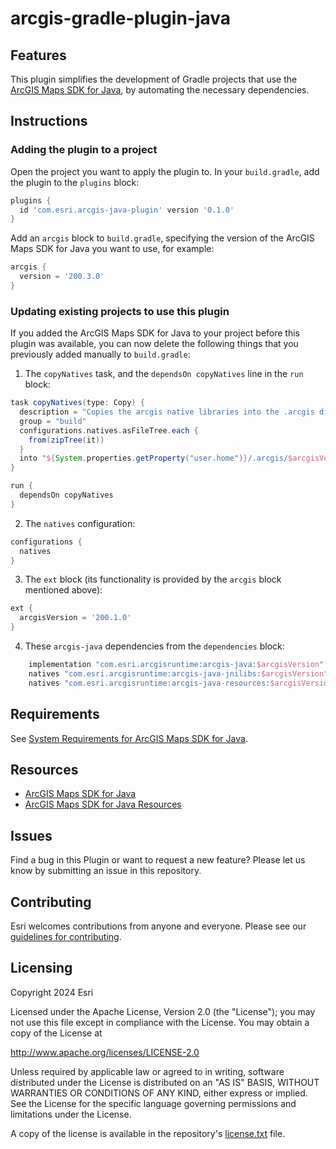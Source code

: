 # arcgis-gradle-plugin-java

## Features

This plugin simplifies the development of Gradle projects that use the
[ArcGIS Maps SDK for Java](https://developers.arcgis.com/java/), by automating the necessary dependencies.

## Instructions

### Adding the plugin to a project

Open the project you want to apply the plugin to. In your `build.gradle`, add the plugin to the `plugins` block:
```groovy
plugins {
  id 'com.esri.arcgis-java-plugin' version '0.1.0'
}
```

Add an `arcgis` block to `build.gradle`, specifying the version of the ArcGIS Maps SDK for Java you want to use, for 
example:
```groovy
arcgis {
  version = '200.3.0'
}
```

### Updating existing projects to use this plugin

If you added the ArcGIS Maps SDK for Java to your project before this plugin was available, you can now delete the
following things that you previously added manually to `build.gradle`:
1. The `copyNatives` task, and the `dependsOn copyNatives` line in the `run` block:
```groovy
task copyNatives(type: Copy) {
  description = "Copies the arcgis native libraries into the .arcgis directory for development."
  group = "build"
  configurations.natives.asFileTree.each {
    from(zipTree(it))
  }
  into "${System.properties.getProperty("user.home")}/.arcgis/$arcgisVersion"
}

run {
  dependsOn copyNatives
}
```
2. The `natives` configuration:
```groovy
configurations {
  natives
}
```
3. The `ext` block (its functionality is provided by the `arcgis` block mentioned above):
```groovy
ext {
  arcgisVersion = '200.1.0'
}
```
4. These `arcgis-java` dependencies from the `dependencies` block:
```groovy
    implementation "com.esri.arcgisruntime:arcgis-java:$arcgisVersion"
    natives "com.esri.arcgisruntime:arcgis-java-jnilibs:$arcgisVersion"
    natives "com.esri.arcgisruntime:arcgis-java-resources:$arcgisVersion"
```

## Requirements

See [System Requirements for ArcGIS Maps SDK for Java](https://developers.arcgis.com/java/reference/system-requirements/).

## Resources

* [ArcGIS Maps SDK for Java](https://developers.arcgis.com/java/)
* [ArcGIS Maps SDK for Java Resources](https://developers.arcgis.com/java/resources/)

## Issues

Find a bug in this Plugin or want to request a new feature?  Please let us know by submitting an issue in this
repository.

## Contributing

Esri welcomes contributions from anyone and everyone. Please see our [guidelines for contributing](https://github.com/esri/contributing).

## Licensing

Copyright 2024 Esri

Licensed under the Apache License, Version 2.0 (the "License");
you may not use this file except in compliance with the License.
You may obtain a copy of the License at

http://www.apache.org/licenses/LICENSE-2.0

Unless required by applicable law or agreed to in writing, software
distributed under the License is distributed on an "AS IS" BASIS,
WITHOUT WARRANTIES OR CONDITIONS OF ANY KIND, either express or implied.
See the License for the specific language governing permissions and
limitations under the License.

A copy of the license is available in the repository's 
[license.txt](https://github.com/ArcGIS/arcgis-gradle-plugin-java/blob/main/license.txt) file.